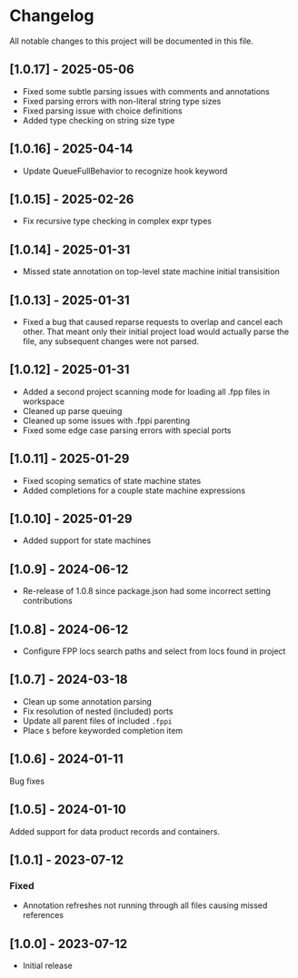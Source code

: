 # Changelog

All notable changes to this project will be documented in this file.

## [1.0.17] - 2025-05-06

- Fixed some subtle parsing issues with comments and annotations
- Fixed parsing errors with non-literal string type sizes
- Fixed parsing issue with choice definitions
- Added type checking on string size type

## [1.0.16] - 2025-04-14

- Update QueueFullBehavior to recognize hook keyword

## [1.0.15] - 2025-02-26

- Fix recursive type checking in complex expr types

## [1.0.14] - 2025-01-31

- Missed state annotation on top-level state machine initial transisition

## [1.0.13] - 2025-01-31

- Fixed a bug that caused reparse requests to overlap and cancel each other. That meant only their initial project load would actually parse the file, any subsequent changes were not parsed.

## [1.0.12] - 2025-01-31

- Added a second project scanning mode for loading all .fpp files in workspace
- Cleaned up parse queuing
- Cleaned up some issues with .fppi parenting
- Fixed some edge case parsing errors with special ports

## [1.0.11] - 2025-01-29

- Fixed scoping sematics of state machine states
- Added completions for a couple state machine expressions

## [1.0.10] - 2025-01-29

- Added support for state machines

## [1.0.9] - 2024-06-12

- Re-release of 1.0.8 since package.json had some incorrect setting contributions

## [1.0.8] - 2024-06-12

- Configure FPP locs search paths and select from locs found in project

## [1.0.7] - 2024-03-18

- Clean up some annotation parsing
- Fix resolution of nested (included) ports
- Update all parent files of included `.fppi`
- Place `$` before keyworded completion item

## [1.0.6] - 2024-01-11

Bug fixes

## [1.0.5] - 2024-01-10

Added support for data product records and containers.

## [1.0.1] - 2023-07-12

### Fixed

- Annotation refreshes not running through all files causing missed references

## [1.0.0] - 2023-07-12

- Initial release
